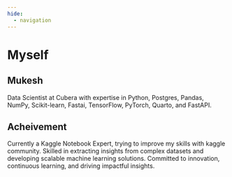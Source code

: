```yaml
---
hide:
  - navigation
---
```

# Myself

## Mukesh
Data Scientist at Cubera with expertise in Python, Postgres, Pandas, NumPy, Scikit-learn, Fastai, TensorFlow, PyTorch, Quarto, and FastAPI.

## Acheivement
Currently a Kaggle Notebook Expert, trying to improve my skills with kaggle community. Skilled in extracting insights from complex datasets and developing scalable machine learning solutions. Committed to innovation, continuous learning, and driving impactful insights.
